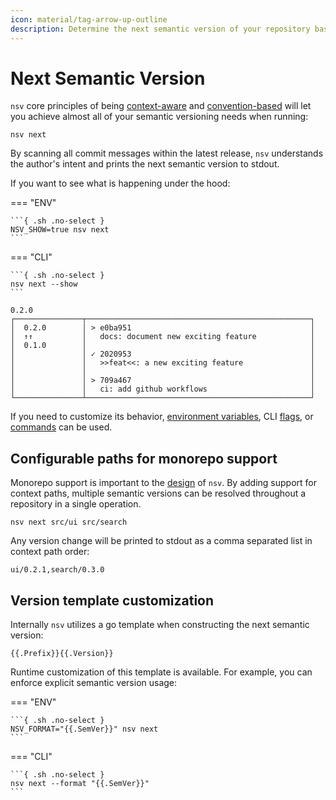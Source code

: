 ```yaml
---
icon: material/tag-arrow-up-outline
description: Determine the next semantic version of your repository based on its history
---
```


# Next Semantic Version

`nsv` core principles of being <u>context-aware</u> and <u>convention-based</u> will let you achieve almost all of your semantic versioning needs when running:

```{ .sh .no-select }
nsv next
```

By scanning all commit messages within the latest release, `nsv` understands the author's intent and prints the next semantic version to stdout.

If you want to see what is happening under the hood:

=== "ENV"

    ```{ .sh .no-select }
    NSV_SHOW=true nsv next
    ```

=== "CLI"

    ```{ .sh .no-select }
    nsv next --show
    ```

```{ .text .no-select .no-copy }
0.2.0
┌───────────────┬──────────────────────────────────────────────────┐
│  0.2.0        │ > e0ba951                                        │
│  ↑↑           │   docs: document new exciting feature            │
│  0.1.0        │                                                  │
│               │ ✓ 2020953                                        │
│               │   >>feat<<: a new exciting feature               │
│               │                                                  │
│               │ > 709a467                                        │
│               │   ci: add github workflows                       │
└───────────────┴──────────────────────────────────────────────────┘
```

If you need to customize its behavior, [environment variables](./reference/env-vars.md), CLI [flags](./reference/cli/nsv-next.md), or [commands](./commands.md) can be used.

## Configurable paths for monorepo support

Monorepo support is important to the [design](./monorepos.md) of `nsv`. By adding support for context paths, multiple semantic versions can be resolved throughout a repository in a single operation.

```{ .sh .no-select }
nsv next src/ui src/search
```

Any version change will be printed to stdout as a comma separated list in context path order:

```{ .text .no-select .no-copy }
ui/0.2.1,search/0.3.0
```

## Version template customization

Internally `nsv` utilizes a go template when constructing the next semantic version:

```{ .sh .no-select }
{{.Prefix}}{{.Version}}
```

Runtime customization of this template is available. For example, you can enforce explicit semantic version usage:

=== "ENV"

    ```{ .sh .no-select }
    NSV_FORMAT="{{.SemVer}}" nsv next
    ```

=== "CLI"

    ```{ .sh .no-select }
    nsv next --format "{{.SemVer}}"
    ```

